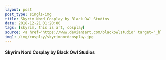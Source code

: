 ```yaml
---
layout: post
post_type: single-img
title: Skyrim Nord Cosplay by Black Owl Studios
date: 2018-12-21 01:20:00
tags: [skyrim, this is art, cosplay]
source: <a href="https://www.deviantart.com/blackowlstudio" target="_blank" rel="nofollow">Black Owl Studios</a>
img1: /img/cosplay/skyrimnordcosplay.jpg
---
```

#### Skyrim Nord Cosplay by Black Owl Studios

